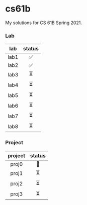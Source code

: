 # cs61b
My solutions for CS 61B Spring 2021.

### Lab
| lab |status|
|:---:|:----:|
| lab1 | ✅ |
| lab2 | ✅ |
| lab3 | ⏳ |
| lab4 | ⏳ |
| lab5 | ⏳ |
| lab6 | ⏳ |
| lab7 | ⏳ |
| lab8 | ⏳ |

### Project
| project |status|
|:----:|:----:|
| proj0 | 🔄 |
| proj1 | ⏳ |
| proj2 | ⏳ |
| proj3 | ⏳ |